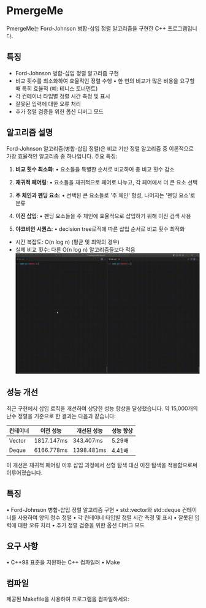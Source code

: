# PmergeMe

PmergeMe는 Ford-Johnson 병합-삽입 정렬 알고리즘을 구현한 C++ 프로그램입니다.

## 특징

- Ford-Johnson 병합-삽입 정렬 알고리즘 구현
- 비교 횟수를 최소화하여 효율적인 정렬 수행
  • 한 번의 비교가 많은 비용을 요구할 때 특히 효율적 (예: 테니스 토너먼트)
- 각 컨테이너 타입별 정렬 시간 측정 및 표시
- 잘못된 입력에 대한 오류 처리
- 추가 정렬 검증을 위한 옵션 디버그 모드

## 알고리즘 설명

Ford-Johnson 알고리즘(병합-삽입 정렬)은 비교 기반 정렬 알고리즘 중 이론적으로 가장 효율적인 알고리즘 중 하나입니다. 주요 특징:

1. **비교 횟수 최소화**: 
   • 요소들을 특별한 순서로 비교하여 총 비교 횟수 감소

2. **재귀적 페어링**: 
   • 요소들을 재귀적으로 페어로 나누고, 각 페어에서 더 큰 요소 선택

3. **주 체인과 펜딩 요소**: 
   • 선택된 큰 요소들로 '주 체인' 형성, 나머지는 '펜딩 요소'로 분류

4. **이진 삽입**: 
   • 펜딩 요소들을 주 체인에 효율적으로 삽입하기 위해 이진 검색 사용

5. **야코비안 시퀀스**: 
   • decision tree로직에 따른 삽입 순서로 비교 횟수 최적화

- 시간 복잡도: O(n log n) (평균 및 최악의 경우)
- 실제 비교 횟수: 다른 O(n log n) 알고리즘들보다 적음
![PmergeMe Demo](./fordJohnson/pmergeme_demo.gif)

## 성능 개선

최근 구현에서 삽입 로직을 개선하여 상당한 성능 향상을 달성했습니다. 약 15,000개의 난수 정렬을 기준으로 한 결과는 다음과 같습니다:

| 컨테이너 | 이전 성능   | 개선된 성능  | 성능 향상 |
|----------|-------------|--------------|-----------|
| Vector   | 1817.147ms  | 343.407ms    | 5.29배    |
| Deque    | 6166.778ms  | 1398.481ms   | 4.41배    |

이 개선은 재귀적 페어링 이후 삽입 과정에서 선형 탐색 대신 이진 탐색을 적용함으로써 이루어졌습니다.

## 특징

• Ford-Johnson 병합-삽입 정렬 알고리즘 구현
• std::vector와 std::deque 컨테이너를 사용하여 양의 정수 정렬
• 각 컨테이너 타입별 정렬 시간 측정 및 표시
• 잘못된 입력에 대한 오류 처리
• 추가 정렬 검증을 위한 옵션 디버그 모드

## 요구 사항

• C++98 표준을 지원하는 C++ 컴파일러
• Make

## 컴파일

제공된 Makefile을 사용하여 프로그램을 컴파일하세요: